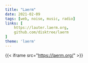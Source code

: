 ```yaml
---
title: "Laerm"
date: 2021-02-09
tags: [web, noise, music, radio]
links: [
	https://lauter.laerm.org,
	github.com/disktree/laerm
]
theme: 'laerm'
---
```

{{< iframe src="https://laerm.org/" >}}
